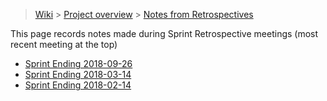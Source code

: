 > [Wiki](Home) > [Project overview](Project-Overview) > [Notes from Retrospectives](RetrospectiveNotes)

This page records notes made during Sprint Retrospective meetings (most recent meeting at the top)

* [Sprint Ending 2018-09-26](Retrospective-Notes-2018.09.26)
* [Sprint Ending 2018-03-14](Retrospective_Notes_2018.03.14)
* [Sprint Ending 2018-02-14](Retrospective_Notes_2018.02.14)
